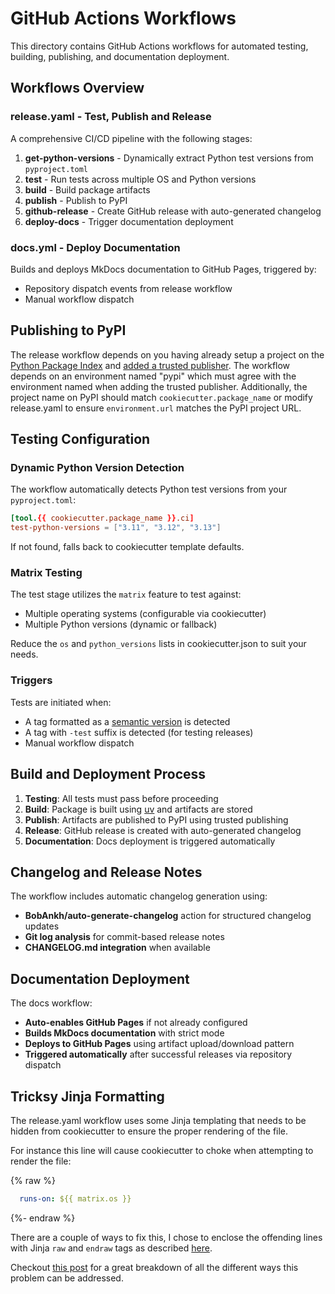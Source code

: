 # GitHub Actions Workflows

This directory contains GitHub Actions workflows for automated testing, building, publishing, and documentation deployment.

## Workflows Overview

### release.yaml - Test, Publish and Release

A comprehensive CI/CD pipeline with the following stages:
1. **get-python-versions** - Dynamically extract Python test versions from `pyproject.toml`
2. **test** - Run tests across multiple OS and Python versions
3. **build** - Build package artifacts
4. **publish** - Publish to PyPI
5. **github-release** - Create GitHub release with auto-generated changelog
6. **deploy-docs** - Trigger documentation deployment

### docs.yml - Deploy Documentation

Builds and deploys MkDocs documentation to GitHub Pages, triggered by:
- Repository dispatch events from release workflow
- Manual workflow dispatch

## Publishing to PyPI

The release workflow depends on you having already setup a project on the [Python Package Index][pypi] and [added a trusted publisher][trusted-publisher]. The workflow depends on an environment named "pypi" which must agree with the environment named when adding the trusted publisher. Additionally, the project name on PyPI should match `cookiecutter.package_name` or modify release.yaml to ensure `environment.url` matches the PyPI project URL.

## Testing Configuration

### Dynamic Python Version Detection

The workflow automatically detects Python test versions from your `pyproject.toml`:

```toml
[tool.{{ cookiecutter.package_name }}.ci]
test-python-versions = ["3.11", "3.12", "3.13"]
```

If not found, falls back to cookiecutter template defaults.

### Matrix Testing

The test stage utilizes the `matrix` feature to test against:
- Multiple operating systems (configurable via cookiecutter)
- Multiple Python versions (dynamic or fallback)

Reduce the `os` and `python_versions` lists in cookiecutter.json to suit your needs.

### Triggers

Tests are initiated when:
- A tag formatted as a [semantic version][semantic-version] is detected
- A tag with `-test` suffix is detected (for testing releases)
- Manual workflow dispatch

## Build and Deployment Process

1. **Testing**: All tests must pass before proceeding
2. **Build**: Package is built using [uv][uv] and artifacts are stored
3. **Publish**: Artifacts are published to PyPI using trusted publishing
4. **Release**: GitHub release is created with auto-generated changelog
5. **Documentation**: Docs deployment is triggered automatically

## Changelog and Release Notes

The workflow includes automatic changelog generation using:
- **BobAnkh/auto-generate-changelog** action for structured changelog updates
- **Git log analysis** for commit-based release notes
- **CHANGELOG.md integration** when available

## Documentation Deployment

The docs workflow:
- **Auto-enables GitHub Pages** if not already configured
- **Builds MkDocs documentation** with strict mode
- **Deploys to GitHub Pages** using artifact upload/download pattern
- **Triggered automatically** after successful releases via repository dispatch

## Tricksy Jinja Formatting

The release.yaml workflow uses some Jinja templating that needs to be
hidden from cookiecutter to ensure the proper rendering of the file.

For instance this line will cause cookiecutter to choke when
attempting to render the file:

{% raw %}
```yaml
  runs-on: ${{ matrix.os }}
```
{%- endraw %}

There are a couple of ways to fix this, I chose to enclose the
offending lines with Jinja `raw` and `endraw` tags as described
[here][jinja-whitespace-control].

Checkout [this post][jinja-tricks] for a great breakdown of all the
different ways this problem can be addressed.

<!-- End Links -->
[pypi]: https://pypi.org
[trusted-publisher]: https://docs.pypi.org/trusted-publishers/
[uv]: https://docs.astral.sh/uv/
[semantic-version]: https://semver.org
[jinja-tricks]: https://github.com/cookiecutter/cookiecutter/issues/1624#issuecomment-2031117503
[jinja-whitespace-control]: https://jinja.palletsprojects.com/en/stable/templates/#whitespace-control
